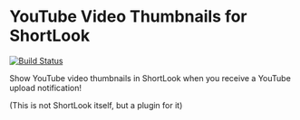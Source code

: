 # YouTube Video Thumbnails for ShortLook
[![Build Status](https://travis-ci.org/JeffResc/ShortLook-YouTube.svg?branch=master)](https://travis-ci.org/JeffResc/ShortLook-YouTube)

Show YouTube video thumbnails in ShortLook when you receive a YouTube upload notification!

(This is not ShortLook itself, but a plugin for it)
